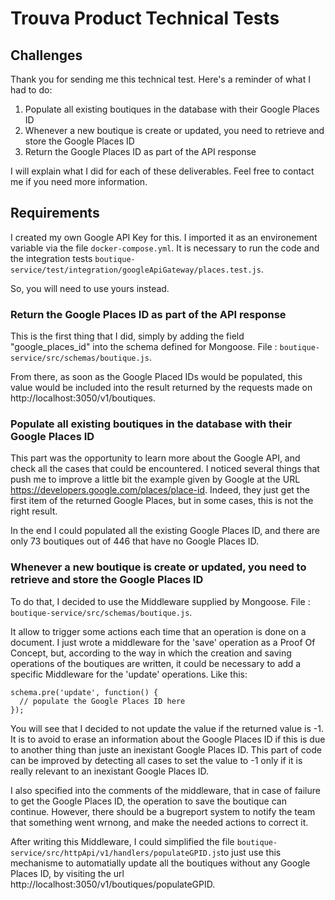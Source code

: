 # Trouva Product Technical Tests

## Challenges

Thank you for sending me this technical test. Here's a reminder of what I had to do:

1. Populate all existing boutiques in the database with their Google Places ID
2. Whenever a new boutique is create or updated, you need to retrieve and store the Google Places ID
3. Return the Google Places ID as part of the API response

I will explain what I did for each of these deliverables. Feel free to contact me if you need more information.

## Requirements

I created my own Google API Key for this. I imported it as an environement variable via the file ```docker-compose.yml```. It is necessary to run the code and the integration tests ```boutique-service/test/integration/googleApiGateway/places.test.js```.

So, you will need to use yours instead.

### Return the Google Places ID as part of the API response

This is the first thing that I did, simply by adding the field "google_places_id" into the schema defined for Mongoose. File : ```boutique-service/src/schemas/boutique.js```.

From there, as soon as the Google Placed IDs would be populated, this value would be included into the result returned by the requests made on http://localhost:3050/v1/boutiques.

### Populate all existing boutiques in the database with their Google Places ID

This part was the opportunity to learn more about the Google API, and check all the cases that could be encountered. I noticed several things that push me to improve a little bit the example given by Google at the URL https://developers.google.com/places/place-id. Indeed, they just get the first item of the returned Google Places, but in some cases, this is not the right result.

In the end I could populated all the existing Google Places ID, and there are only 73 boutiques out of 446 that have no Google Places ID.

### Whenever a new boutique is create or updated, you need to retrieve and store the Google Places ID

To do that, I decided to use the Middleware supplied by Mongoose. File : ```boutique-service/src/schemas/boutique.js```.

It allow to trigger some actions each time that an operation is done on a document. I just wrote a middleware for the 'save' operation as a Proof Of Concept, but, according to the way in which the creation and saving operations of the boutiques are written, it could be necessary to add a specific Middleware for the 'update' operations. Like this:

```
schema.pre('update', function() {
  // populate the Google Places ID here
});
```

You will see that I decided to not update the value if the returned value is -1. It is to avoid to erase an information about the Google Places ID if this is due to another thing than juste an inexistant Google Places ID. This part of code can be improved by detecting all cases to set the value to -1 only if it is really relevant to an inexistant Google Places ID.

I also specified into the comments of the middleware, that in case of failure to get the Google Places ID, the operation to save the boutique can continue. However, there should be a bugreport system to notify the team that something went wrnong, and make the needed actions to correct it.

After writing this Middleware, I could simplified the file ```boutique-service/src/httpApi/v1/handlers/populateGPID.js```to just use this mechanisme to automatially update all the boutiques without any Google Places ID, by visiting the url http://localhost:3050/v1/boutiques/populateGPID.
